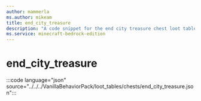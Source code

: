 ```yaml
---
author: mammerla
ms.author: mikeam
title: end_city_treasure
description: "A code snippet for the end city treasure chest loot table"
ms.service: minecraft-bedrock-edition
---
```


# end_city_treasure

:::code language="json" source="../../../VanillaBehaviorPack/loot_tables/chests/end_city_treasure.json":::
